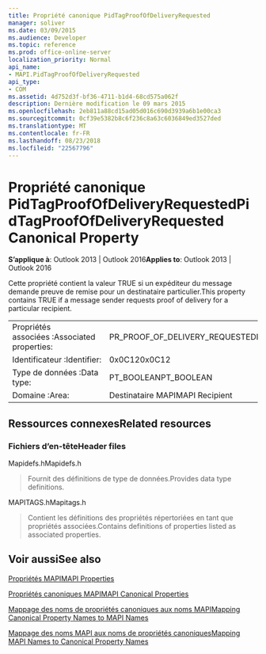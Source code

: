 ```yaml
---
title: Propriété canonique PidTagProofOfDeliveryRequested
manager: soliver
ms.date: 03/09/2015
ms.audience: Developer
ms.topic: reference
ms.prod: office-online-server
localization_priority: Normal
api_name:
- MAPI.PidTagProofOfDeliveryRequested
api_type:
- COM
ms.assetid: 4d752d3f-bf36-4711-b1d4-68cd575a062f
description: Dernière modification le 09 mars 2015
ms.openlocfilehash: 2eb811a88cd15ad05d016c690d3939a6b1e00ca3
ms.sourcegitcommit: 0cf39e5382b8c6f236c8a63c6036849ed3527ded
ms.translationtype: MT
ms.contentlocale: fr-FR
ms.lasthandoff: 08/23/2018
ms.locfileid: "22567796"
---
```

# <a name="pidtagproofofdeliveryrequested-canonical-property"></a><span data-ttu-id="4c6a2-103">Propriété canonique PidTagProofOfDeliveryRequested</span><span class="sxs-lookup"><span data-stu-id="4c6a2-103">PidTagProofOfDeliveryRequested Canonical Property</span></span>

  
  
<span data-ttu-id="4c6a2-104">**S’applique à**: Outlook 2013 | Outlook 2016</span><span class="sxs-lookup"><span data-stu-id="4c6a2-104">**Applies to**: Outlook 2013 | Outlook 2016</span></span> 
  
<span data-ttu-id="4c6a2-105">Cette propriété contient la valeur TRUE si un expéditeur du message demande preuve de remise pour un destinataire particulier.</span><span class="sxs-lookup"><span data-stu-id="4c6a2-105">This property contains TRUE if a message sender requests proof of delivery for a particular recipient.</span></span>
  
|||
|:-----|:-----|
|<span data-ttu-id="4c6a2-106">Propriétés associées :</span><span class="sxs-lookup"><span data-stu-id="4c6a2-106">Associated properties:</span></span>  <br/> |<span data-ttu-id="4c6a2-107">PR_PROOF_OF_DELIVERY_REQUESTED</span><span class="sxs-lookup"><span data-stu-id="4c6a2-107">PR_PROOF_OF_DELIVERY_REQUESTED</span></span>  <br/> |
|<span data-ttu-id="4c6a2-108">Identificateur :</span><span class="sxs-lookup"><span data-stu-id="4c6a2-108">Identifier:</span></span>  <br/> |<span data-ttu-id="4c6a2-109">0x0C12</span><span class="sxs-lookup"><span data-stu-id="4c6a2-109">0x0C12</span></span>  <br/> |
|<span data-ttu-id="4c6a2-110">Type de données :</span><span class="sxs-lookup"><span data-stu-id="4c6a2-110">Data type:</span></span>  <br/> |<span data-ttu-id="4c6a2-111">PT_BOOLEAN</span><span class="sxs-lookup"><span data-stu-id="4c6a2-111">PT_BOOLEAN</span></span>  <br/> |
|<span data-ttu-id="4c6a2-112">Domaine :</span><span class="sxs-lookup"><span data-stu-id="4c6a2-112">Area:</span></span>  <br/> |<span data-ttu-id="4c6a2-113">Destinataire MAPI</span><span class="sxs-lookup"><span data-stu-id="4c6a2-113">MAPI Recipient</span></span>  <br/> |
   
## <a name="related-resources"></a><span data-ttu-id="4c6a2-114">Ressources connexes</span><span class="sxs-lookup"><span data-stu-id="4c6a2-114">Related resources</span></span>

### <a name="header-files"></a><span data-ttu-id="4c6a2-115">Fichiers d’en-tête</span><span class="sxs-lookup"><span data-stu-id="4c6a2-115">Header files</span></span>

<span data-ttu-id="4c6a2-116">Mapidefs.h</span><span class="sxs-lookup"><span data-stu-id="4c6a2-116">Mapidefs.h</span></span>
  
> <span data-ttu-id="4c6a2-117">Fournit des définitions de type de données.</span><span class="sxs-lookup"><span data-stu-id="4c6a2-117">Provides data type definitions.</span></span>
    
<span data-ttu-id="4c6a2-118">MAPITAGS.h</span><span class="sxs-lookup"><span data-stu-id="4c6a2-118">Mapitags.h</span></span>
  
> <span data-ttu-id="4c6a2-119">Contient les définitions des propriétés répertoriées en tant que propriétés associées.</span><span class="sxs-lookup"><span data-stu-id="4c6a2-119">Contains definitions of properties listed as associated properties.</span></span>
    
## <a name="see-also"></a><span data-ttu-id="4c6a2-120">Voir aussi</span><span class="sxs-lookup"><span data-stu-id="4c6a2-120">See also</span></span>



[<span data-ttu-id="4c6a2-121">Propriétés MAPI</span><span class="sxs-lookup"><span data-stu-id="4c6a2-121">MAPI Properties</span></span>](mapi-properties.md)
  
[<span data-ttu-id="4c6a2-122">Propriétés canoniques MAPI</span><span class="sxs-lookup"><span data-stu-id="4c6a2-122">MAPI Canonical Properties</span></span>](mapi-canonical-properties.md)
  
[<span data-ttu-id="4c6a2-123">Mappage des noms de propriétés canoniques aux noms MAPI</span><span class="sxs-lookup"><span data-stu-id="4c6a2-123">Mapping Canonical Property Names to MAPI Names</span></span>](mapping-canonical-property-names-to-mapi-names.md)
  
[<span data-ttu-id="4c6a2-124">Mappage des noms MAPI aux noms de propriétés canoniques</span><span class="sxs-lookup"><span data-stu-id="4c6a2-124">Mapping MAPI Names to Canonical Property Names</span></span>](mapping-mapi-names-to-canonical-property-names.md)

